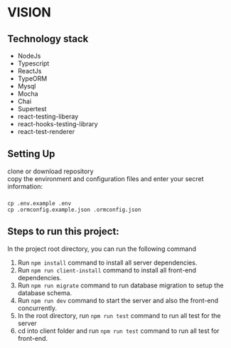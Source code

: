 # VISION

## Technology stack

- NodeJs
- Typescript
- ReactJs
- TypeORM
- Mysql
- Mocha
- Chai
- Supertest
- react-testing-liberay
- react-hooks-testing-library
- react-test-renderer

## Setting Up

clone or download repository <br>
copy the environment and configuration files and enter your secret information: <br>

###

    cp .env.example .env
    cp .ormconfig.example.json .ormconfig.json

## Steps to run this project:

In the project root directory, you can run the following command

1. Run `npm install` command to install all server dependencies.
2. Run `npm run client-install` command to install all front-end dependencies.
3. Run `npm run migrate` command to run database migration to setup the database schema.
4. Run `npm run dev` command to start the server and also the front-end concurrently.
5. In the root directory, run `npm run test` command to run all test for the server
6. cd into client folder and run `npm run test` command to run all test for front-end.
